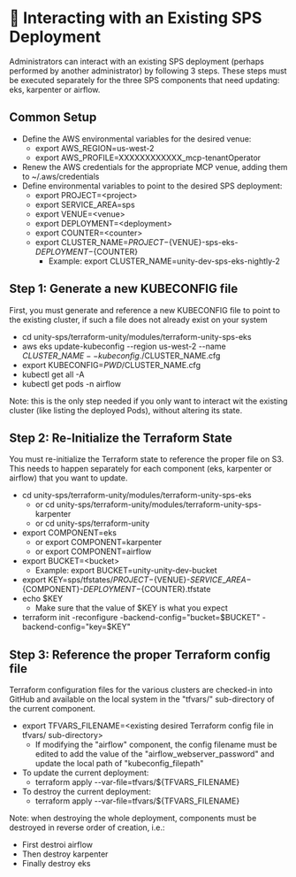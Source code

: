 # 🧱 Interacting with an Existing SPS Deployment

Administrators can interact with an existing SPS deployment (perhaps performed by another administrator) by following 3 steps. These steps must be executed separately for the three SPS components that need updating: eks, karpenter or airflow.

## Common Setup

* Define the AWS environmental variables for the desired venue:
  * export AWS\_REGION=us-west-2
  * export AWS\_PROFILE=XXXXXXXXXXXX\_mcp-tenantOperator
* Renew the AWS credentials for the appropriate MCP venue, adding them to \~/.aws/credentials
* Define environmental variables to point to the desired SPS deployment:
  * export PROJECT=\<project>&#x20;
  * export SERVICE\_AREA=sps
  * export VENUE=\<venue>
  * export DEPLOYMENT=\<deployment>
  * export COUNTER=\<counter>
  * export CLUSTER\_NAME=${PROJECT}-${VENUE}-sps-eks-${DEPLOYMENT}-${COUNTER}
    * Example: export CLUSTER\_NAME=unity-dev-sps-eks-nightly-2

## Step 1: Generate a new KUBECONFIG file

First, you must generate and reference a new KUBECONFIG file to point to the existing cluster, if such a file does not already exist on your system

* cd unity-sps/terraform-unity/modules/terraform-unity-sps-eks
* aws eks update-kubeconfig --region us-west-2 --name $CLUSTER\_NAME --kubeconfig ./$CLUSTER\_NAME.cfg
* export KUBECONFIG=$PWD/$CLUSTER\_NAME.cfg
* kubectl get all -A
* kubectl get pods -n airflow

Note: this is the only step needed if you only want to interact wit the existing cluster (like listing the deployed Pods), without altering its state.

## Step 2: Re-Initialize the Terraform State

You must re-initialize the Terraform state to reference the proper file on S3. This needs to happen separately for each component (eks, karpenter or airflow) that you want to update.

* cd unity-sps/terraform-unity/modules/terraform-unity-sps-eks
  * or cd unity-sps/terraform-unity/modules/terraform-unity-sps-karpenter
  * or cd unity-sps/terraform-unity
* export COMPONENT=eks
  * or export COMPONENT=karpenter
  * or export COMPONENT=airflow
* export BUCKET=\<bucket>
  * Example: export BUCKET=unity-unity-dev-bucket
* export KEY=sps/tfstates/${PROJECT}-${VENUE}-${SERVICE\_AREA}-${COMPONENT}-${DEPLOYMENT}-${COUNTER}.tfstate
* echo $KEY
  * Make sure that the value of $KEY is what you expect
* terraform init -reconfigure -backend-config="bucket=$BUCKET" -backend-config="key=$KEY"

## Step 3: Reference the proper Terraform config file

Terraform configuration files for the various clusters are checked-in into GitHub and available on the local system in the "tfvars/" sub-directory of the current component.

* export TFVARS\_FILENAME=\<existing desired Terraform config file in tfvars/ sub-directory>
  * If modifying the "airflow" component, the config filename must be edited to add the value of the "airflow\_webserver\_password" and update the local path of "kubeconfig\_filepath"
* To update the current deployment:
  * terraform apply --var-file=tfvars/${TFVARS\_FILENAME}
* To destroy the current deployment:
  * terraform apply --var-file=tfvars/${TFVARS\_FILENAME}

Note: when destroying the whole deployment, components must be destroyed in reverse order of creation, i.e.:

* First destroi airflow
* Then destroy karpenter
* Finally destroy eks
